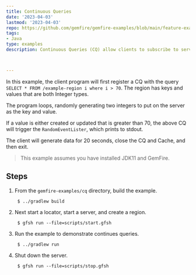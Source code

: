 ```yaml
---
title: Continuous Queries
date: '2023-04-03'
lastmod: '2023-04-03'
repo: https://github.com/gemfire/gemfire-examples/blob/main/feature-examples/cq
tags:
- Java
type: examples
description: Continuous Queries (CQ) allow clients to subscribe to server-side events using a SQL-like query. When a client registers a CQ, the client will receive all events that modify the query results.



---
```


In this example, the client program will first register a CQ with the query
`SELECT * FROM /example-region i where i > 70`. The region has keys and values that are both Integer types.

The program loops, randomly generating two integers to put on the server as the key and value.

If a value is either created or updated that is greater than 70, the above CQ will trigger the `RandomEventLister`,
which prints to stdout.

The client will generate data for 20 seconds, close the CQ and Cache, and then exit.

> This example assumes you have installed JDK11 and GemFire.

## Steps

1. From the `gemfire-examples/cq` directory, build the example.

        $ ../gradlew build

2. Next start a locator, start a server, and create a region.

        $ gfsh run --file=scripts/start.gfsh

3. Run the example to demonstrate continues queries.

        $ ../gradlew run

4. Shut down the server.

        $ gfsh run --file=scripts/stop.gfsh